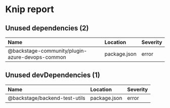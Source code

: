 # Knip report

## Unused dependencies (2)

| Name                                            | Location     | Severity |
| :---------------------------------------------- | :----------- | :------- |
| @backstage-community/plugin-azure-devops-common | package.json | error    |

## Unused devDependencies (1)

| Name                          | Location     | Severity |
| :---------------------------- | :----------- | :------- |
| @backstage/backend-test-utils | package.json | error    |
